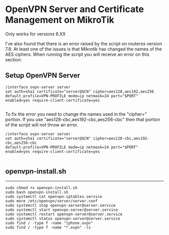 <!DOCTYPE html>
<html lang="en">
<head>
    <meta charset="UTF-8">
    <meta name="viewport" content="width=device-width, initial-scale=1.0">
</head>
<body>
    <h1>OpenVPN Server and Certificate Management on MikroTik</h1>
    <p>Only works for versions 6.XX</p>
    <p>I've also found that there is an error raised by the script on routeros version 7.8. At least one of the issues is that Mikrotik has changed the names of the AES ciphers. When running the script you will receive an error on this section:</p>
    <h2>Setup OpenVPN Server</h2>
    <pre><code>/interface ovpn-server server
set auth=sha1 certificate="server@$CN" cipher=aes128,aes192,aes256
default-profile=VPN-PROFILE mode=ip netmask=24 port="$PORT"
enabled=yes require-client-certificate=yes
    </code></pre>
    <p>To fix the error you need to change the names used in the "cipher=" portion. If you use "aes128-cbc,aes192-cbc,aes256-cbc" then that portion of the script will not throw an error.</p>
    <pre><code>/interface ovpn-server server
set auth=sha1 certificate="server@$CN" cipher=aes128-cbc,aes192-cbc,aes256-cbc
default-profile=VPN-PROFILE mode=ip netmask=24 port="$PORT"
enabled=yes require-client-certificate=yes
    </code></pre>
    <h2>openvpn-install.sh</h2>
    <hr>
    <pre><code>sudo chmod +x openvpn-install.sh
sudo bash openvpn-install.sh
sudo systemctl cat openvpn-iptables.service
sudo more /etc/openvpn/server/server.conf
sudo systemctl stop openvpn-server@server.service
sudo systemctl start openvpn-server@server.service
sudo systemctl restart openvpn-server@server.service
sudo systemctl status openvpn-server@server.service
sudo find / -type f -name "iphone.ovpn"
sudo find / -type f -name "*.ovpn" -ls
    </code></pre>
</body>
</html>
